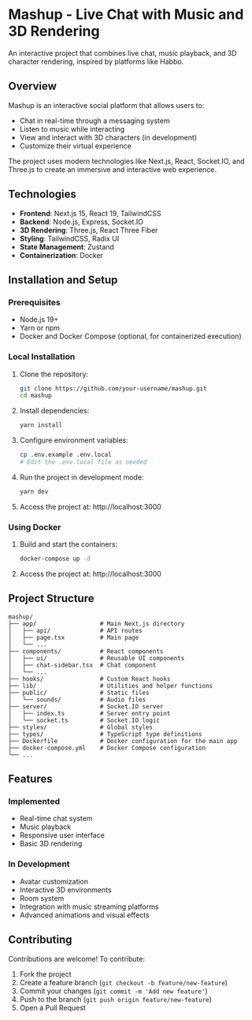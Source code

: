 # Mashup - Live Chat with Music and 3D Rendering

An interactive project that combines live chat, music playback, and 3D character rendering, inspired by platforms like
Habbo.

## Overview

Mashup is an interactive social platform that allows users to:

- Chat in real-time through a messaging system
- Listen to music while interacting
- View and interact with 3D characters (in development)
- Customize their virtual experience

The project uses modern technologies like Next.js, React, Socket.IO, and Three.js to create an immersive and interactive
web experience.

## Technologies

- **Frontend**: Next.js 15, React 19, TailwindCSS
- **Backend**: Node.js, Express, Socket.IO
- **3D Rendering**: Three.js, React Three Fiber
- **Styling**: TailwindCSS, Radix UI
- **State Management**: Zustand
- **Containerization**: Docker

## Installation and Setup

### Prerequisites

- Node.js 19+
- Yarn or npm
- Docker and Docker Compose (optional, for containerized execution)

### Local Installation

1. Clone the repository:
   ```bash
   git clone https://github.com/your-username/mashup.git
   cd mashup
   ```

2. Install dependencies:
   ```bash
   yarn install
   ```

3. Configure environment variables:
   ```bash
   cp .env.example .env.local
   # Edit the .env.local file as needed
   ```

4. Run the project in development mode:
   ```bash
   yarn dev
   ```

5. Access the project at: http://localhost:3000

### Using Docker

1. Build and start the containers:
   ```bash
   docker-compose up -d
   ```

2. Access the project at: http://localhost:3000

## Project Structure

```
mashup/
├── app/                  # Main Next.js directory
│   ├── api/              # API routes
│   ├── page.tsx          # Main page
│   └── ...
├── components/           # React components
│   ├── ui/               # Reusable UI components
│   ├── chat-sidebar.tsx  # Chat component
│   └── ...
├── hooks/                # Custom React hooks
├── lib/                  # Utilities and helper functions
├── public/               # Static files
│   └── sounds/           # Audio files
├── server/               # Socket.IO server
│   ├── index.ts          # Server entry point
│   └── socket.ts         # Socket.IO logic
├── styles/               # Global styles
├── types/                # TypeScript type definitions
├── Dockerfile            # Docker configuration for the main app
├── docker-compose.yml    # Docker Compose configuration
└── ...
```

## Features

### Implemented

- Real-time chat system
- Music playback
- Responsive user interface
- Basic 3D rendering

### In Development

- Avatar customization
- Interactive 3D environments
- Room system
- Integration with music streaming platforms
- Advanced animations and visual effects

## Contributing

Contributions are welcome! To contribute:

1. Fork the project
2. Create a feature branch (`git checkout -b feature/new-feature`)
3. Commit your changes (`git commit -m 'Add new feature'`)
4. Push to the branch (`git push origin feature/new-feature`)
5. Open a Pull Request

